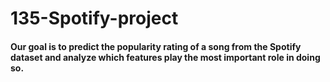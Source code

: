 # 135-Spotify-project

#### Our goal is to predict the popularity rating of a song from the Spotify dataset and analyze which features play the most important role in doing so.
